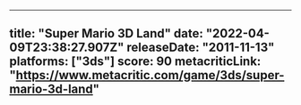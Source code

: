 
---
title: "Super Mario 3D Land"
date: "2022-04-09T23:38:27.907Z"
releaseDate: "2011-11-13"
platforms: ["3ds"]
score: 90
metacriticLink: "https://www.metacritic.com/game/3ds/super-mario-3d-land"
---
